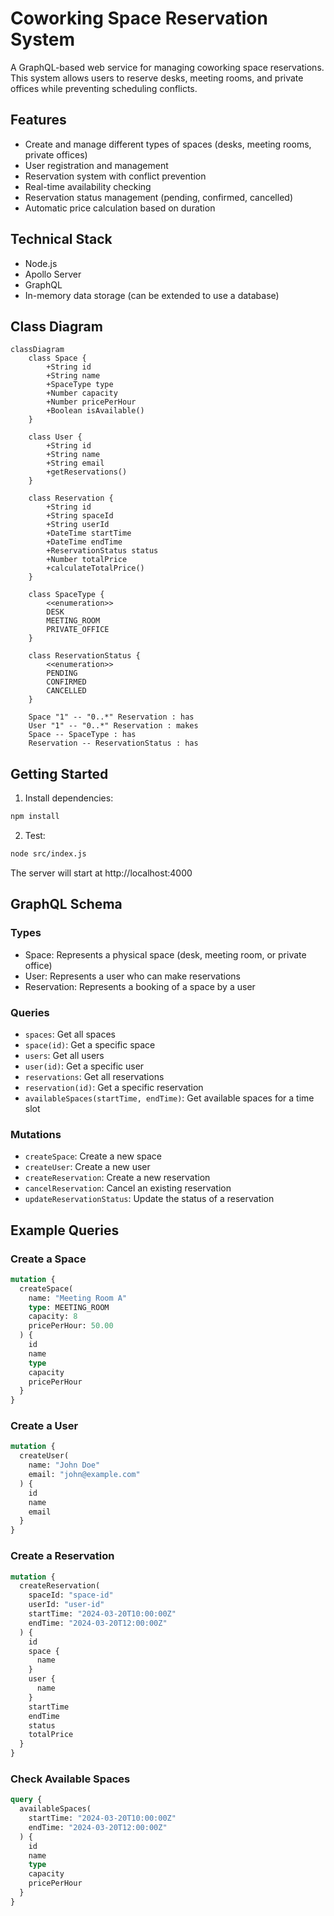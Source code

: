 # Coworking Space Reservation System

A GraphQL-based web service for managing coworking space reservations. This system allows users to reserve desks, meeting rooms, and private offices while preventing scheduling conflicts.

## Features

- Create and manage different types of spaces (desks, meeting rooms, private offices)
- User registration and management
- Reservation system with conflict prevention
- Real-time availability checking
- Reservation status management (pending, confirmed, cancelled)
- Automatic price calculation based on duration

## Technical Stack

- Node.js
- Apollo Server
- GraphQL
- In-memory data storage (can be extended to use a database)

## Class Diagram

```mermaid
classDiagram
    class Space {
        +String id
        +String name
        +SpaceType type
        +Number capacity
        +Number pricePerHour
        +Boolean isAvailable()
    }

    class User {
        +String id
        +String name
        +String email
        +getReservations()
    }

    class Reservation {
        +String id
        +String spaceId
        +String userId
        +DateTime startTime
        +DateTime endTime
        +ReservationStatus status
        +Number totalPrice
        +calculateTotalPrice()
    }

    class SpaceType {
        <<enumeration>>
        DESK
        MEETING_ROOM
        PRIVATE_OFFICE
    }

    class ReservationStatus {
        <<enumeration>>
        PENDING
        CONFIRMED
        CANCELLED
    }

    Space "1" -- "0..*" Reservation : has
    User "1" -- "0..*" Reservation : makes
    Space -- SpaceType : has
    Reservation -- ReservationStatus : has
```

## Getting Started

1. Install dependencies:
```bash
npm install
```

2. Test:
```bash
node src/index.js
```

The server will start at http://localhost:4000

## GraphQL Schema

### Types

- Space: Represents a physical space (desk, meeting room, or private office)
- User: Represents a user who can make reservations
- Reservation: Represents a booking of a space by a user

### Queries

- `spaces`: Get all spaces
- `space(id)`: Get a specific space
- `users`: Get all users
- `user(id)`: Get a specific user
- `reservations`: Get all reservations
- `reservation(id)`: Get a specific reservation
- `availableSpaces(startTime, endTime)`: Get available spaces for a time slot

### Mutations

- `createSpace`: Create a new space
- `createUser`: Create a new user
- `createReservation`: Create a new reservation
- `cancelReservation`: Cancel an existing reservation
- `updateReservationStatus`: Update the status of a reservation

## Example Queries

### Create a Space
```graphql
mutation {
  createSpace(
    name: "Meeting Room A"
    type: MEETING_ROOM
    capacity: 8
    pricePerHour: 50.00
  ) {
    id
    name
    type
    capacity
    pricePerHour
  }
}
```

### Create a User
```graphql
mutation {
  createUser(
    name: "John Doe"
    email: "john@example.com"
  ) {
    id
    name
    email
  }
}
```

### Create a Reservation
```graphql
mutation {
  createReservation(
    spaceId: "space-id"
    userId: "user-id"
    startTime: "2024-03-20T10:00:00Z"
    endTime: "2024-03-20T12:00:00Z"
  ) {
    id
    space {
      name
    }
    user {
      name
    }
    startTime
    endTime
    status
    totalPrice
  }
}
```

### Check Available Spaces
```graphql
query {
  availableSpaces(
    startTime: "2024-03-20T10:00:00Z"
    endTime: "2024-03-20T12:00:00Z"
  ) {
    id
    name
    type
    capacity
    pricePerHour
  }
}
``` 